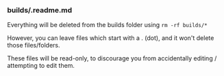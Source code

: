 
### builds/.readme.md 

Everything will be deleted from the builds folder using `rm -rf builds/*`

However, you can leave files which start with a . (dot), and it won't delete those files/folders.

These files will be read-only, to discourage you from accidentally editing / attempting to edit them.

